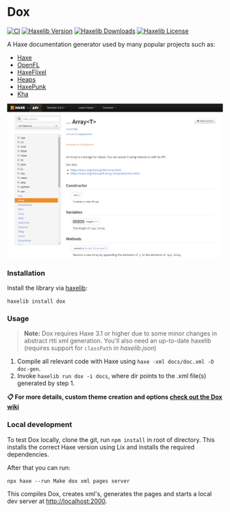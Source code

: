 # Dox
[![CI](https://img.shields.io/github/workflow/status/HaxeFoundation/dox/CI.svg?logo=github)](https://github.com/HaxeFoundation/dox/actions?query=workflow%3ACI)
[![Haxelib Version](https://badgen.net/haxelib/v/dox)](https://lib.haxe.org/p/dox)
[![Haxelib Downloads](https://badgen.net/haxelib/d/dox?color=blue)](https://lib.haxe.org/p/dox)
[![Haxelib License](https://badgen.net/haxelib/license/dox)](LICENSE.md)


A Haxe documentation generator used by many popular projects such as:

- [Haxe](https://api.haxe.org/)
- [OpenFL](https://api.openfl.org/)
- [HaxeFlixel](http://api.haxeflixel.com/)
- [Heaps](https://heaps.io/api/)
- [HaxePunk](http://haxepunk.com/documentation/api/)
- [Kha](http://api.kha.tech/)

![image](resources/screenshot.png)

### Installation

Install the library via [haxelib](http://lib.haxe.org/p/dox):
``` 
haxelib install dox
```

### Usage

> **Note:** Dox requires Haxe 3.1 or higher due to some minor changes in 
abstract rtti xml generation. You'll also need an up-to-date haxelib 
(requires support for `classPath` in _haxelib.json_)

1. Compile all relevant code with Haxe using `haxe -xml docs/doc.xml -D doc-gen`.
2. Invoke `haxelib run dox -i docs`, where dir points to the .xml file(s) generated by step 1.

**:clipboard: For more details, custom theme creation and options [check out the Dox wiki](https://github.com/HaxeFoundation/dox/wiki/)**

### Local development

To test Dox locally, clone the git, run `npm install` in root of directory. This installs the correct Haxe version using Lix and installs the required dependencies.

After that you can run:
```
npx haxe --run Make dox xml pages server
```
This compiles Dox, creates xml's, generates the pages and starts a local dev server at <http://localhost:2000>.
